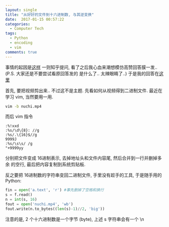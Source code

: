 ```yaml
---
layout: single
title: "从好好的文件到十六进制数, 与其逆变换"
date:  2017-01-15 00:57:22
categories:
  - Computer Tech
tags:
  - Python
  - encoding
  - vim
comments: true
---
```

事情的起因是[这样](https://www.zhihu.com/question/54702949) 一则知乎提问, 
看了之后我心血来潮想模仿高赞回答膜一发.. (P.S. 大家还是不要尝试看原回答发的
是什么了.. 太辣眼睛了..) 于是我的回答在[这里](https://www.zhihu.com/question/54702949/answer/141044656)

首先, 要把视频剪出来.. 不过这不是主题. 先看如何从视频得到二进制文件. 最近在
学习 vim, 当然要用一用. 

```sh
vim -b nuchi.mp4
```

而后 vim 指令

```vim
:%!xxd
:%s/\d\{8}: //g
:%s/.\{16}$//g
9999J
:%s/\s\s/ /g
"+9999yy
```

分别把文件变成 16进制表示, 去掉地址头和文件内容尾, 然后合并到一行并删掉多余
的空行, 最后把内容复制到系统剪贴板. 

反之要把 16进制数的字符串变回二进制文件, 手里没有趁手的工具, 于是随手用的
Python: 

```python
fin = open('a.text', 'r') #事先删掉了空格和换行
s = f.read()
n = int(s, 16)
fout = open('nuchi.mp4', 'wb')
fout.write(n.to_bytes((len(s)-1)//2, 'big'))
```

注意的是, 2 个十六进制数是一个字节 (byte), 上述 s 字符串会有一个 \n 
